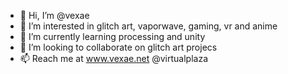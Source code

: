 - 👋 Hi, I’m @vexae
- 👀 I’m interested in glitch art, vaporwave, gaming, vr and anime
- 🌱 I’m currently learning processing and unity
- 💞️ I’m looking to collaborate on glitch art projecs
- 📫 Reach me at www.vexae.net @virtualplaza 

